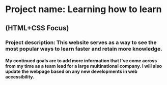 # Project name: Learning how to learn #
## (HTML+CSS Focus) ##

### Project description: This website serves as a way to see the most popular ways to learn faster and retain more knowledge. ###

#### My continued goals are to add more information that I've come across from my time as a team lead for a large multinational company. I will also update the webpage based on any new developments in web accessibility. ####
